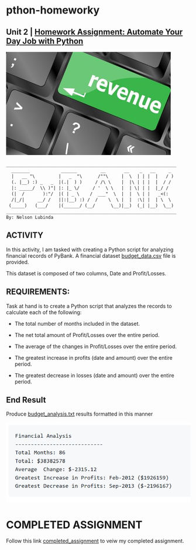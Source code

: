 # pthon-homeworky
## Unit 2 | [Homework Assignment: Automate Your Day Job with Python](PyBank/main.ipynb)
![](./images/rpl.jpg)
```
_________________________________________________________________
  _______            ______         __       __    _   __     _
  |   __ "\         |   _  "\      /""\     |  \  | | |  |   / )
  (. |__) :) _   _  |(.|  ) )     / /\ \    |  |\ | | |  |  / / 
  |: _____/  \\ )"| |: |_ \/     / '  \ \   |  | \| | |  |_/ /              
  (|  /       ):"/  |( | _ \    /  ___"  \  |  |  \ | |   _<(: 
  /|_/|     __/ /   ||:|__) :) /  /    \  \ |  |  :\| |  | \  \  
 (_____)   (___/    |(______/ (__/      \__)|__)  (_| |__)  \__)
_________________________________________________________________
By: Nelson Lubinda
```
 ## ACTIVITY

In this activity, I am tasked with creating a Python script for analyzing financial records of PyBank. 
A financial dataset [budget_data.csv](resources/budget_data.csv) file is provided. 

This dataset is composed of two columns, Date and Profit/Losses. 

## REQUIREMENTS:

Task at hand is to create a Python script that analyzes the records to calculate each of the following:

   - The total number of months included in the dataset.

   - The net total amount of Profit/Losses over the entire period.

   - The average of the changes in Profit/Losses over the entire period.

   - The greatest increase in profits (date and amount) over the entire period.

  -  The greatest decrease in losses (date and amount) over the entire period.

## End Result

Produce [budget_analysis.txt](analysis/budget_analysis.txt) results formatted in this manner

![alt text](./images/ft.png)

# COMPLETED ASSIGNMENT
Follow this link [completed_assignment](PyBank/main.ipynb) to veiw my completed assignment.
